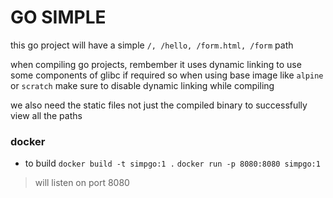 # GO SIMPLE

this go project will have a simple `/, /hello, /form.html, /form` path

when compiling go projects, rembember it uses dynamic linking to use some components of glibc if required so when using base image like `alpine` or `scratch` make sure to disable dynamic linking while compiling

we also need the static files not just the compiled binary to successfully view all the paths

### docker

- to build 
`docker build -t simpgo:1 .`
`docker run -p 8080:8080 simpgo:1`

> will listen on port 8080
```
